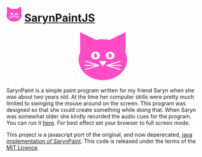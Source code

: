 # <img src="resources/graphics/SarynPaintIcon.png" width="40px">  [SarynPaintJS](http://trebor.github.io/sarynpaintjs/)


<p align="center">
  <a href="http://trebor.github.io/sarynpaintjs" style="width:100%;">
    <img src="resources/graphics/SarynPaintIcon.png">
  </a>
</p>

SarynPaint is a simple paint program written for my friend Saryn when she was about two years old. At the time her computer skills were pretty much limited to swinging the mouse around on the screen. This program was designed so that she could create something while doing that.  When Saryn was somewhat older she kindly recorded the audio cues for the program.  You can run it [here](http://trebor.github.io/sarynpaintjs/).  For best effect set your browser to full screen mode.

This project is a javascript port of the original, and now deperecated, [java implementation of SarynPaint](https://github.com/trebor/sarynpaint). This code is released under the terms of the [MIT Licence](http://opensource.org/licenses/MIT).
